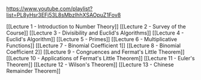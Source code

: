 https://www.youtube.com/playlist?list=PL8yHsr3EFj53L8sMbzIhhXSAOpuZ1Fov8

[[Lecture 1 - Introduction to Number Theory]]
[[Lecture 2 - Survey of the Course]]
[[Lecture 3 - Divisibility and Euclid's Algorithms]]
[[Lecture 4 - Euclid's Algorithm]]
[[Lecture 5 - Primes]]
[[Lecture 6 - Multiplicative Functions]]
[[Lecture 7 - Binomial Coefficient 1]]
[[Lecture 8 - Binomial Coefficient 2]]
[[Lecture 9 - Congruences and Fermat's Little Theorem]]
[[Lecture 10 - Applications of Fermat's Little Theorem]]
[[Lecture 11 - Euler's Theorem]]
[[Lecture 12 - Wilson's Theorem]]
[[Lecture 13 - Chinese Remainder Theorem]]
